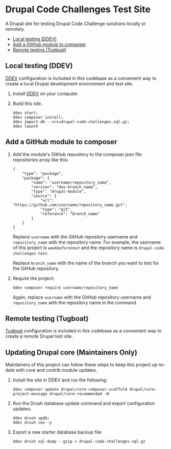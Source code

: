 # Drupal Code Challenges Test Site
A Drupal site for testing Drupal Code Challenge solutions locally or remotely.

- [Local testing (DDEV)](#local-testing-ddev)
- [Add a GitHub module to composer](#add-a-github-module-to-composer)
- [Remote testing (Tugboat)](#remote-testing-tugboat)

## Local testing (DDEV)

[DDEV](https://ddev.com/) configuration is included in this codebase as a convenient way to create a local Drupal development environment and test site.

1. Install [DDEV](https://ddev.readthedocs.io/en/stable/) on your computer.

2. Build this site.
    ```
    ddev start;
    ddev composer install;
    ddev import-db --src=drupal-code-challenges.sql.gz;
    ddev launch
    ```

## Add a GitHub module to composer

1. Add the module's GitHub repository to the composer.json file repositories array like this:

    ```
    {
        "type": "package",
        "package": {
            "name": "username/repository_name",
            "version": "dev-branch_name",
            "type": "drupal-module",
            "source": {
                "url": "https://github.com/username/repository_name.git",
                "type": "git",
                "reference": "branch_name"
            }
        }
    }
    ```
    Replace `username` with the GitHub repository username and `repository_name` with the repository name. For example, the username of this project is `weekbeforenext` and the repository name is `drupal-code-challenges-test`.

    Replace `branch_name` with the name of the branch you want to test for the GitHub repository.
  2. Require the project:

      ```
      ddev composer require username/repository_name
      ```
      Again, replace `username` with the GitHub repository username and `repository_name` with the repository name in the command.

## Remote testing (Tugboat)

[Tugboat](https://www.tugboatqa.com/) configuration is included in this codebase as a convenient way to create a remote Drupal test site.

## Updating Drupal core (Maintainers Only)

Maintainers of this project can follow these steps to keep this project up-to-date with core and contrib module updates.

1. Install the site in DDEV and run the following:

    ```
    ddev composer update drupal/core-composer-scaffold drupal/core-project-message drupal/core-recommended -W
    ```

2. Run the Drush database update command and export configuration updates:

    ```
    ddev drush updb;
    ddev drush cex -y
    ```

3. Export a new starter database backup file:

    ```
    ddev drush sql-dump --gzip > drupal-code-challenges.sql.gz
    ```
